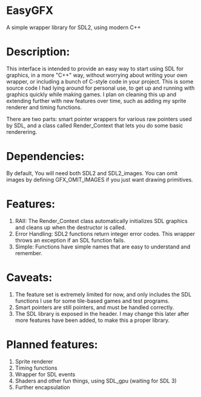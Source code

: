 # EasyGFX
A simple wrapper library for SDL2, using modern C++

# Description:
This interface is intended to provide an easy way to start using SDL for graphics, in a more "C++" way, without worrying about writing your own wrapper, or including a bunch of C-style code in your project.
This is some source code I had lying around for personal use, to get up and running with graphics quickly while making games. I plan on cleaning this up and extending further with new features over time, such as adding my
sprite renderer and timing functions.

There are two parts: smart pointer wrappers for various raw pointers used by SDL, and a class called Render_Context that lets you do some basic renderering.

# Dependencies:
By default, You will need both SDL2 and SDL2_images. You can omit images by defining GFX_OMIT_IMAGES if you just want drawing primitives.

# Features:
1. RAII: The Render_Context class automatically initializes SDL graphics and cleans up when the destructor is called.
2. Error Handling: SDL2 functions return integer error codes. This wrapper throws an exception if an SDL function fails.
3. Simple: Functions have simple names that are easy to understand and remember.

# Caveats:
1. The feature set is extremely limited for now, and only includes the SDL functions I use for some tile-based games and test programs.
2. Smart pointers are still pointers, and must be handled correctly.
3. The SDL library is exposed in the header. I may change this later after more features have been added, to make this a proper library.

# Planned features:
1. Sprite renderer
2. Timing functions
3. Wrapper for SDL events
4. Shaders and other fun things, using SDL_gpu (waiting for SDL 3)
5. Further encapsulation
